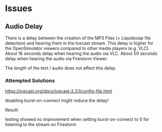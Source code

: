 # Issues

## Audio Delay

There is a delay between the creation of the MP3 Files (+ Liquidsoap file detection) and hearing them in the Icecast stream.
This delay is higher for the OpenSimulator viewers compared to other media players (e.g. VLC).
About 16 seconds delay when hearing the audio via VLC.
About 50 seconds delay when hearing the audio via Firestorm Viewer.

The length of the text / audio does not affect this delay.

### Attempted Solutions

https://icecast.org/docs/icecast-2.3.1/config-file.html

disabling burst-on-connect might reduce the delay!

Result:

testing showed no improvement when setting burst-on-connect to 0 for listening to the stream on Firestorm